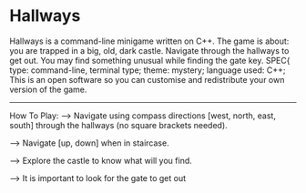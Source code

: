 # Hallways
Hallways is a command-line minigame written
on C++. The game is about: you are trapped in
a big, old, dark castle. Navigate through the
hallways to get out. You may find something
unusual while finding the gate key.
SPEC{ type: command-line, terminal type;
theme: mystery; language used: C++;
This is an open software so you can customise
and redistribute your own version of the game.
______________________________________________
How To Play:
--> Navigate using compass directions
[west, north, east, south] through the
hallways (no square brackets needed).

--> Navigate [up, down] when in staircase.

--> Explore the castle to know what will you
find.

--> It is important to look for the gate to
get out
